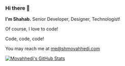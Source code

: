 ### Hi there 👋
**I'm Shahab.** Senior Developer, Designer, Technologist!

Of course, I love to code!

Code, code, code!

You may reach me at [me@shmovahhedi.com](mailto:me@shmovahhedi.com)

[![Movahhedi's GitHub Stats](https://github-readme-stats.vercel.app/api?username=movahhedi&count_private=true&show_icons=true&title_color=fff&icon_color=007fff&text_color=9f9f9f&bg_color=0D1117)](https://github.com/movahhedi)


<!--
**movahhedi/movahhedi** is a ✨ _special_ ✨ repository because its `README.md` (this file) appears on your GitHub profile.

Here are some ideas to get you started:

- 🔭 I’m currently working on ...
- 🌱 I’m currently learning ...
- 👯 I’m looking to collaborate on ...
- 🤔 I’m looking for help with ...
- 💬 Ask me about ...
- 📫 How to reach me: ...
- 😄 Pronouns: ...
- ⚡ Fun fact: ...
-->
